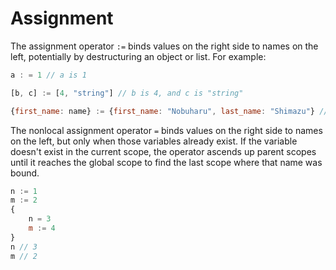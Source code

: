 # Assignment
The assignment operator `:=` binds values on the right side to names on the left, potentially by destructuring an object or list. For example:
```js
a : = 1 // a is 1

[b, c] := [4, "string"] // b is 4, and c is "string"

{first_name: name} := {first_name: "Nobuharu", last_name: "Shimazu"} // name is "Nobuharu"
```

The nonlocal assignment operator `=` binds values on the right side to names on the left, but only when those variables already exist.
If the variable doesn't exist in the current scope, the operator ascends up parent scopes until it reaches the global scope to find the last scope where that name was bound.
```js
n := 1
m := 2
{
    n = 3
    m := 4
}
n // 3
m // 2
```
